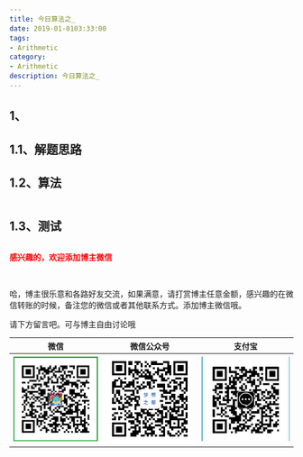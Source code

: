 ```yaml
---
title: 今日算法之_
date: 2019-01-0103:33:00
tags: 
- Arithmetic
category: 
- Arithmetic
description: 今日算法之_
---
```




## 1、
> 



## 1.1、解题思路 

> 



## 1.2、算法

```java

```




## 1.3、测试 

```java

```








  **<font  color="red">感兴趣的，欢迎添加博主微信 </font>**       

​    

哈，博主很乐意和各路好友交流，如果满意，请打赏博主任意金额，感兴趣的在微信转账的时候，备注您的微信或者其他联系方式。添加博主微信哦。    

请下方留言吧。可与博主自由讨论哦   



|微信 | 微信公众号|支付宝|
|:-------:|:-------:|:------:|
| ![微信](https://raw.githubusercontent.com/HealerJean/HealerJean.github.io/master/assets/img/tctip/weixin.jpg)|![微信公众号](https://raw.githubusercontent.com/HealerJean/HealerJean.github.io/master/assets/img/my/qrcode_for_gh_a23c07a2da9e_258.jpg)|![支付宝](https://raw.githubusercontent.com/HealerJean/HealerJean.github.io/master/assets/img/tctip/alpay.jpg) |



<link rel="stylesheet" href="https://unpkg.com/gitalk/dist/gitalk.css">

<script src="https://unpkg.com/gitalk@latest/dist/gitalk.min.js"></script> 
<div id="gitalk-container"></div>    
 <script type="text/javascript">
    var gitalk = new Gitalk({
		clientID: `1d164cd85549874d0e3a`,
		clientSecret: `527c3d223d1e6608953e835b547061037d140355`,
		repo: `HealerJean.github.io`,
		owner: 'HealerJean',
		admin: ['HealerJean'],
		id: 'AAAAAAAAAAAAAAA',
    });
    gitalk.render('gitalk-container');
</script> 
